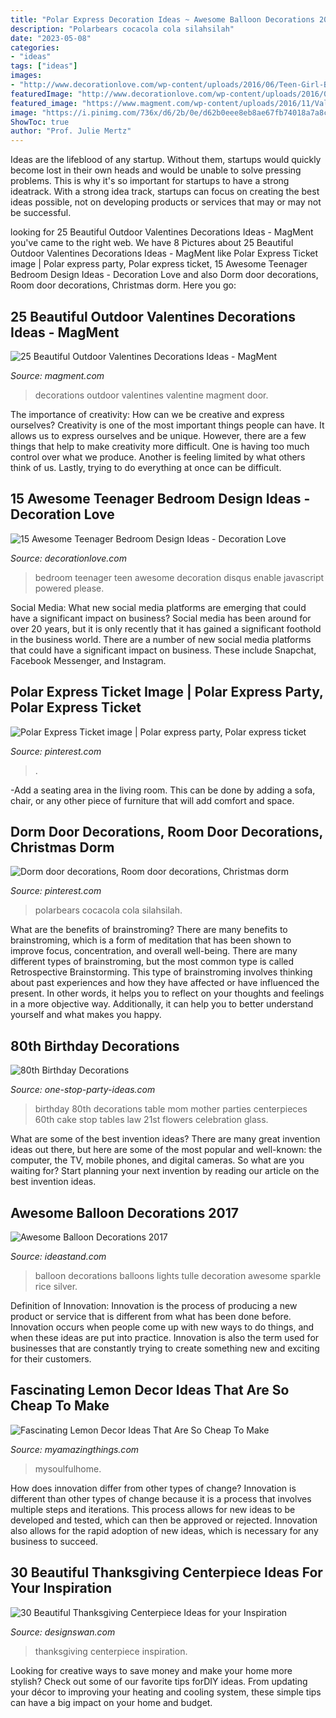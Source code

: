 ```yaml
---
title: "Polar Express Decoration Ideas ~ Awesome Balloon Decorations 2017"
description: "Polarbears cocacola cola silahsilah"
date: "2023-05-08"
categories:
- "ideas"
tags: ["ideas"]
images:
- "http://www.decorationlove.com/wp-content/uploads/2016/06/Teen-Girl-Bedroom-Ideas.jpg"
featuredImage: "http://www.decorationlove.com/wp-content/uploads/2016/06/Teen-Girl-Bedroom-Ideas.jpg"
featured_image: "https://www.magment.com/wp-content/uploads/2016/11/Valentine-Heart-Door-Wreath.jpg"
image: "https://i.pinimg.com/736x/d6/2b/0e/d62b0eee8eb8ae67fb74018a7a8ca6d7.jpg"
ShowToc: true
author: "Prof. Julie Mertz"
---
```



Ideas are the lifeblood of any startup. Without them, startups would quickly become lost in their own heads and would be unable to solve pressing problems. This is why it's so important for startups to have a strong ideatrack. With a strong idea track, startups can focus on creating the best ideas possible, not on developing products or services that may or may not be successful.

	

		
looking for 25 Beautiful Outdoor Valentines Decorations Ideas - MagMent you've came to the right web. We have 8 Pictures about 25 Beautiful Outdoor Valentines Decorations Ideas - MagMent like Polar Express Ticket image | Polar express party, Polar express ticket, 15 Awesome Teenager Bedroom Design Ideas - Decoration Love and also Dorm door decorations, Room door decorations, Christmas dorm. Here you go:
		
    
## 25 Beautiful Outdoor Valentines Decorations Ideas - MagMent

<img loading=lazy src="https://www.magment.com/wp-content/uploads/2016/11/Valentine-Heart-Door-Wreath.jpg" onerror="this.onerror=null;this.src='https://tse1.mm.bing.net/th?id=OIP.PdijHz07ZLD_KzGv79SXVQHaJ4&amp;pid=15.1';" alt="25 Beautiful Outdoor Valentines Decorations Ideas - MagMent">

_Source: magment.com_

>decorations outdoor valentines valentine magment door. 

	

The importance of creativity: How can we be creative and express ourselves?
Creativity is one of the most important things people can have. It allows us to express ourselves and be unique. However, there are a few things that help to make creativity more difficult. One is having too much control over what we produce. Another is feeling limited by what others think of us. Lastly, trying to do everything at once can be difficult.

    
## 15 Awesome Teenager Bedroom Design Ideas - Decoration Love

<img loading=lazy src="http://www.decorationlove.com/wp-content/uploads/2016/06/Teen-Girl-Bedroom-Ideas.jpg" onerror="this.onerror=null;this.src='https://tse2.mm.bing.net/th?id=OIP.DWQcfjbRexiU9dGf6W1wdgHaLK&amp;pid=15.1';" alt="15 Awesome Teenager Bedroom Design Ideas - Decoration Love">

_Source: decorationlove.com_

>bedroom teenager teen awesome decoration disqus enable javascript powered please. 

	

Social Media: What new social media platforms are emerging that could have a significant impact on business?
Social media has been around for over 20 years, but it is only recently that it has gained a significant foothold in the business world. There are a number of new social media platforms that could have a significant impact on business. These include Snapchat, Facebook Messenger, and Instagram.

    
## Polar Express Ticket Image | Polar Express Party, Polar Express Ticket

<img loading=lazy src="https://i.pinimg.com/736x/d6/2b/0e/d62b0eee8eb8ae67fb74018a7a8ca6d7.jpg" onerror="this.onerror=null;this.src='https://tse4.mm.bing.net/th?id=OIP.HGM4MqE1NBGj7OEgrX73fgHaF4&amp;pid=15.1';" alt="Polar Express Ticket image | Polar express party, Polar express ticket">

_Source: pinterest.com_

>. 

	

-Add a seating area in the living room. This can be done by adding a sofa, chair, or any other piece of furniture that will add comfort and space.

    
## Dorm Door Decorations, Room Door Decorations, Christmas Dorm

<img loading=lazy src="https://i.pinimg.com/originals/e0/56/2c/e0562c441c303013a51233bd2fe7ae74.jpg" onerror="this.onerror=null;this.src='https://tse4.mm.bing.net/th?id=OIP.5wXzLfhoZ-YHYvej4sknOwHaNG&amp;pid=15.1';" alt="Dorm door decorations, Room door decorations, Christmas dorm">

_Source: pinterest.com_

>polarbears cocacola cola silahsilah. 

	

What are the benefits of brainstroming?
There are many benefits to brainstroming, which is a form of meditation that has been shown to improve focus, concentration, and overall well-being. There are many different types of brainstroming, but the most common type is called Retrospective Brainstorming. This type of brainstroming involves thinking about past experiences and how they have affected or have influenced the present. In other words, it helps you to reflect on your thoughts and feelings in a more objective way. Additionally, it can help you to better understand yourself and what makes you happy.

    
## 80th Birthday Decorations

<img loading=lazy src="http://www.one-stop-party-ideas.com/images/80th-Birthday-Decorations-Tables.jpg" onerror="this.onerror=null;this.src='https://tse1.mm.bing.net/th?id=OIP.Y4pHWFNMbZWWDidlMJauiwHaJ6&amp;pid=15.1';" alt="80th Birthday Decorations">

_Source: one-stop-party-ideas.com_

>birthday 80th decorations table mom mother parties centerpieces 60th cake stop tables law 21st flowers celebration glass. 

	

What are some of the best invention ideas?
There are many great invention ideas out there, but here are some of the most popular and well-known: the computer, the TV, mobile phones, and digital cameras. So what are you waiting for? Start planning your next invention by reading our article on the best invention ideas.

    
## Awesome Balloon Decorations 2017

<img loading=lazy src="https://ideastand.com/wp-content/uploads/2016/04/balloon-decorations/31-balloon-decoration-ideas.jpg" onerror="this.onerror=null;this.src='https://tse2.mm.bing.net/th?id=OIP.Ehv6FWY7eO0oOnxoX5mL3QHaLH&amp;pid=15.1';" alt="Awesome Balloon Decorations 2017">

_Source: ideastand.com_

>balloon decorations balloons lights tulle decoration awesome sparkle rice silver. 

	

Definition of Innovation:
Innovation is the process of producing a new product or service that is different from what has been done before. Innovation occurs when people come up with new ways to do things, and when these ideas are put into practice. Innovation is also the term used for businesses that are constantly trying to create something new and exciting for their customers.

    
## Fascinating Lemon Decor Ideas That Are So Cheap To Make

<img loading=lazy src="https://myamazingthings.com/wp-content/uploads/2018/03/lemon-decor-.jpg" onerror="this.onerror=null;this.src='https://tse4.mm.bing.net/th?id=OIP.K3XhqLeEy6Uxs7CN9-wgqAHaJ4&amp;pid=15.1';" alt="Fascinating Lemon Decor Ideas That Are So Cheap To Make">

_Source: myamazingthings.com_

>mysoulfulhome. 

	

How does innovation differ from other types of change?
Innovation is different than other types of change because it is a process that involves multiple steps and iterations. This process allows for new ideas to be developed and tested, which can then be approved or rejected. Innovation also allows for the rapid adoption of new ideas, which is necessary for any business to succeed.

    
## 30 Beautiful Thanksgiving Centerpiece Ideas For Your Inspiration

<img loading=lazy src="http://img.designswan.com/2013/11/thanksgiving/11.jpg" onerror="this.onerror=null;this.src='https://tse3.mm.bing.net/th?id=OIP.afKE1ZJ1LA4klxchcWbEPwHaJ4&amp;pid=15.1';" alt="30 Beautiful Thanksgiving Centerpiece Ideas for your Inspiration">

_Source: designswan.com_

>thanksgiving centerpiece inspiration. 

	

Looking for creative ways to save money and make your home more stylish? Check out some of our favorite tips forDIY ideas. From updating your décor to improving your heating and cooling system, these simple tips can have a big impact on your home and budget.

